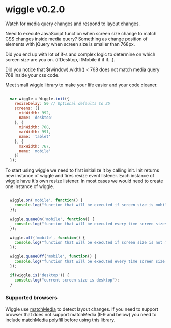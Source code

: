 # wiggle v0.2.0

Watch for media query changes and respond to layout changes.

Need to execute JavaScript function when screen size change to match CSS changes inside media query? Something as change position of elements with jQuery when screen size is smaller than 768px.

Did you end up with lot of if-s and complex logic to determine on which screen size are you on. (ifDesktop, ifMobile if if if...).

Did you notice that $(window).width() < 768 does not match media query 768 inside your css code.


Meet small wiggle library to make your life easier and your code cleaner.



```javascript

  var wiggle = Wiggle.init({
    resizeDelay: 50 // Optional defaults to 25
    screens: [{
      minWidth: 992,
      name: 'desktop'
    }, {
      minWidth: 768,
      maxWidth: 991,
      name: 'tablet'
    }, {
      maxWidth: 767,
      name: 'mobile'
    }]
  });

```

To start using wiggle we need to first initialize it by calling init.
Init returns new instance of wiggle and fires resize event listener.
Each instance of wiggle have it's own resize listener. In most cases we would need to create one instance of wiggle.

```javascript

  wiggle.on('mobile', function() {
    console.log("function that will be executed if screen size is mobile and every time screen sizes switches to mobile size");
  });

  wiggle.queueOn('mobile', function() {
    console.log("function that will be executed every time screen sizes switches to mobile size");
  });

  wiggle.off('mobile', function() {
    console.log("function that will be executed if screen size is not mobile and every time screen size stops to be mobile");
  });

  wiggle.queueOff('mobile', function() {
    console.log("function that will be executed every time screen size stops to be mobile");
  });

  if(wiggle.is('desktop')) {
    console.log("current screen size is desktop");
  }

```


### Supported browsers

Wiggle use [matchMedia](https://developer.mozilla.org/en-US/docs/Web/API/Window/matchMedia) to detect layout changes.
If you need to support browser that does not support matchMedia (IE9 and below) you need to include [matchMedia polyfill](https://github.com/paulirish/matchMedia.js) before using this library.

